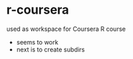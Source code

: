 r-coursera
==========

used as workspace for Coursera R course


- seems to work
- next is to create subdirs
